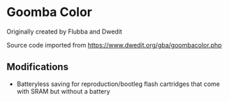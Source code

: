 # Goomba Color
Originally created by Flubba and Dwedit

Source code imported from https://www.dwedit.org/gba/goombacolor.php

## Modifications
* Batteryless saving for reproduction/bootleg flash cartridges that come with SRAM but without a battery
